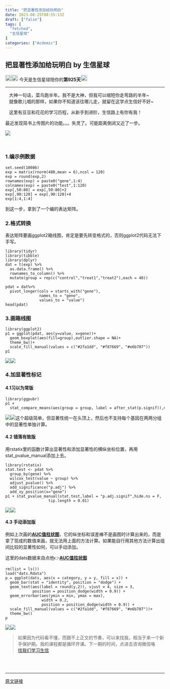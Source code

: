 ```yaml
---
title: "把显著性添加给玩明白"
date: 2023-08-25T08:55:13Z
draft: ["false"]
tags: [
  "fetched",
  "生信星球"
]
categories: ["Acdemic"]
---
```

把显著性添加给玩明白 by 生信星球
------
<div><section data-mpa-powered-by="yiban.io"><span>‍</span><img data-ratio="1" data-src="https://mmbiz.qpic.cn/mmbiz_png/8oKPbJgbBHrDic8XGmJ0b7oibVJajb0emLBHSvuibGG49ooBgtaAibE3TNJ00iaHviaMtdIKQJfCwtUfuHicDImtSfIxg/640?wx_fmt=png" data-type="png" data-w="64" width="20px" src="https://mmbiz.qpic.cn/mmbiz_png/8oKPbJgbBHrDic8XGmJ0b7oibVJajb0emLBHSvuibGG49ooBgtaAibE3TNJ00iaHviaMtdIKQJfCwtUfuHicDImtSfIxg/640?wx_fmt=png"><img data-ratio="1" data-src="https://mmbiz.qpic.cn/mmbiz_png/8oKPbJgbBHrDic8XGmJ0b7oibVJajb0emLPukRHCbicy4pNKeEv9qd7aWSfsx7roib2od3xPrRPicw3a0kbn0uQ6JmQ/640?wx_fmt=png" data-type="png" data-w="64" width="20px" src="https://mmbiz.qpic.cn/mmbiz_png/8oKPbJgbBHrDic8XGmJ0b7oibVJajb0emLPukRHCbicy4pNKeEv9qd7aWSfsx7roib2od3xPrRPicw3a0kbn0uQ6JmQ/640?wx_fmt=png"><span> 今天是生信星球陪你的<span><strong>第925天</strong></span></span><img data-ratio="1" data-src="https://mmbiz.qpic.cn/mmbiz_png/8oKPbJgbBHrDic8XGmJ0b7oibVJajb0emLBHSvuibGG49ooBgtaAibE3TNJ00iaHviaMtdIKQJfCwtUfuHicDImtSfIxg/640?wx_fmt=png" data-type="png" data-w="64" width="20px" src="https://mmbiz.qpic.cn/mmbiz_png/8oKPbJgbBHrDic8XGmJ0b7oibVJajb0emLBHSvuibGG49ooBgtaAibE3TNJ00iaHviaMtdIKQJfCwtUfuHicDImtSfIxg/640?wx_fmt=png"></section><hr><section><span><span>   </span><span>大神一句话，菜鸟跑半年。我不是大神，但我可以缩短你走弯路的半年~</span></span></section><section><span>   就像歌儿唱的那样，如果你不知道该往哪儿走，就留在这学点生信好不好~</span></section><p><span>   这里有豆豆和花花的学习历程，从新手到进阶，生信路上有你有我！</span></p><section data-tool="mdnice编辑器" data-website="https://www.mdnice.com"><p data-tool="mdnice编辑器"><span>最近发现简书上传图片的功能。。。失灵了。可能距离倒闭又近了一步。</span></p><p><img data-galleryid="" data-ratio="0.5314814814814814" data-s="300,640" data-src="https://mmbiz.qpic.cn/mmbiz_png/8oKPbJgbBHqMEVlBZlDqT1icPCqUCiarbuJhE3ibUhZEgSOvBTYOTYYSIIFhtk6qX0t9drU8QcOXicxaRSQtiapQ20w/640?wx_fmt=png" data-type="png" data-w="1080" src="https://mmbiz.qpic.cn/mmbiz_png/8oKPbJgbBHqMEVlBZlDqT1icPCqUCiarbuJhE3ibUhZEgSOvBTYOTYYSIIFhtk6qX0t9drU8QcOXicxaRSQtiapQ20w/640?wx_fmt=png"></p><section data-tool="mdnice编辑器" data-website="https://www.mdnice.com"><p data-tool="mdnice编辑器"><br></p><h3 data-tool="mdnice编辑器"><span></span><span>1.编示例数据</span><span></span></h3><pre data-tool="mdnice编辑器"><span></span><code>set.seed(10086)<br>exp = matrix(rnorm(480,mean = 6),ncol = 120)<br>exp = round(exp,2)<br>rownames(exp) = paste0(<span>"gene"</span>,1:4)<br>colnames(exp) = paste0(<span>"test"</span>,1:120)<br>exp[,50:80] = exp[,50:80]+2<br>exp[,90:120] = exp[,90:120]+4<br>exp[1:4,1:4]<br></code></pre><p data-tool="mdnice编辑器">到这一步，拿到了一个编的表达矩阵。</p><h3 data-tool="mdnice编辑器"><span></span><span>2.格式转换</span><span></span></h3><p data-tool="mdnice编辑器">表达矩阵要画ggplot2箱线图，肯定是要先转变格式的，否则ggplot2代码无法下手写。</p><pre data-tool="mdnice编辑器"><span></span><code>library(tidyr)<br>library(tibble)<br>library(dplyr)<br>dat = t(exp) %&gt;% <br>  as.data.frame() %&gt;% <br>  rownames_to_column() %&gt;% <br>  mutate(group = rep(c(<span>"control"</span>,<span>"treat1"</span>,<span>"treat2"</span>),each = 40))<br><br>pdat = dat%&gt;% <br>  pivot_longer(cols = starts_with(<span>"gene"</span>),<br>               names_to = <span>"gene"</span>,<br>               values_to = <span>"value"</span>)<br>head(pdat)<br></code></pre><h3 data-tool="mdnice编辑器"><span></span><span>3.画箱线图</span><span></span></h3><pre data-tool="mdnice编辑器"><span></span><code>library(ggplot2)<br>p1 = ggplot(pdat, aes(y=value, x=gene))+<br>  geom_boxplot(aes(fill=group),outlier.shape = NA)+<br>  theme_bw()+<br>  scale_fill_manual(values = c(<span>"#2fa1dd"</span>, <span>"#f87669"</span>, <span>"#e6b707"</span>))<br>p1<br></code></pre><p data-tool="mdnice编辑器"><img data-ratio="0.7138888888888889" data-src="https://mmbiz.qpic.cn/mmbiz_png/8oKPbJgbBHqMEVlBZlDqT1icPCqUCiarbumS8IpdP3aibSRDlFkrgJwuKz7oySezeRevpRtT3MFjBkI51XOJuFLiag/640?wx_fmt=png" data-type="png" data-w="1080" src="https://mmbiz.qpic.cn/mmbiz_png/8oKPbJgbBHqMEVlBZlDqT1icPCqUCiarbumS8IpdP3aibSRDlFkrgJwuKz7oySezeRevpRtT3MFjBkI51XOJuFLiag/640?wx_fmt=png"><img data-ratio="0.7138888888888889" data-src="https://mmbiz.qpic.cn/mmbiz_png/8oKPbJgbBHqMEVlBZlDqT1icPCqUCiarbuX8YadicibUia6YVe8bgIVYoib7f5KBhpzXU6u2Rr3G0SPsnYHfTO6lDicjg/640?wx_fmt=png" data-type="png" data-w="1080" src="https://mmbiz.qpic.cn/mmbiz_png/8oKPbJgbBHqMEVlBZlDqT1icPCqUCiarbuX8YadicibUia6YVe8bgIVYoib7f5KBhpzXU6u2Rr3G0SPsnYHfTO6lDicjg/640?wx_fmt=png"></p><h3 data-tool="mdnice编辑器"><span></span><span>4.加显著性标记</span><span></span></h3><h4 data-tool="mdnice编辑器"><span><span> </span></span><span><span> </span>4.1习以为常版</span><span><span> </span></span></h4><pre data-tool="mdnice编辑器"><span></span><code>library(ggpubr)<br>p1 + <br>  stat_compare_means(aes(group = group, label = after_stat(p.signif)),method = <span>"wilcox.test"</span>)<br></code></pre><p data-tool="mdnice编辑器"><img data-ratio="0.7138888888888889" data-src="https://mmbiz.qpic.cn/mmbiz_png/8oKPbJgbBHqMEVlBZlDqT1icPCqUCiarbulwe23ShbDnhEC2SAvMevG1iczSGfsXmrTC32yB0Mvy5YF8SI0hWX3ug/640?wx_fmt=png" data-type="png" data-w="1080" src="https://mmbiz.qpic.cn/mmbiz_png/8oKPbJgbBHqMEVlBZlDqT1icPCqUCiarbulwe23ShbDnhEC2SAvMevG1iczSGfsXmrTC32yB0Mvy5YF8SI0hWX3ug/640?wx_fmt=png"><img data-ratio="0.7138888888888889" data-src="https://mmbiz.qpic.cn/mmbiz_png/8oKPbJgbBHqMEVlBZlDqT1icPCqUCiarbuzb6nRysGyibRGHgjghYzQXJBlicu2O4Jo67bSXicDjcfcibatXicEZCQqGA/640?wx_fmt=png" data-type="png" data-w="1080" src="https://mmbiz.qpic.cn/mmbiz_png/8oKPbJgbBHqMEVlBZlDqT1icPCqUCiarbuzb6nRysGyibRGHgjghYzQXJBlicu2O4Jo67bSXicDjcfcibatXicEZCQqGA/640?wx_fmt=png">这个超级简单，但显著性统一在头顶上，然后也不支持每个基因在两两分组中的显著性单独计算。</p><h4 data-tool="mdnice编辑器"><span><span> </span></span><span><span> </span>4.2 错落有致版</span><span><span> </span></span></h4><p data-tool="mdnice编辑器">用rstatix里的函数计算出显著性和添加显著性的横纵坐标位置，再用stat_pvalue_manual添加上去。</p><pre data-tool="mdnice编辑器"><span></span><code>library(rstatix)<br>stat.test &lt;- pdat %&gt;% <br>  group_by(gene) %&gt;% <br>  wilcox_test(value ~ group) %&gt;%<br>  adjust_pvalue() %&gt;% <br>  add_significance(<span>"p.adj"</span>) %&gt;% <br>  add_xy_position(x=<span>"gene"</span>)<br>p1 + stat_pvalue_manual(stat.test,label = <span>"p.adj.signif"</span>,hide.ns = F,<br>                   tip.length = 0.01)<br></code></pre><p data-tool="mdnice编辑器"><img data-ratio="0.7138888888888889" data-src="https://mmbiz.qpic.cn/mmbiz_png/8oKPbJgbBHqMEVlBZlDqT1icPCqUCiarbuyrqeToIEFRKqwE3C3BzEHb313WSYFTH5ib909pCb2XicLUaWzMG3Ekag/640?wx_fmt=png" data-type="png" data-w="1080" src="https://mmbiz.qpic.cn/mmbiz_png/8oKPbJgbBHqMEVlBZlDqT1icPCqUCiarbuyrqeToIEFRKqwE3C3BzEHb313WSYFTH5ib909pCb2XicLUaWzMG3Ekag/640?wx_fmt=png"><img data-ratio="0.7138888888888889" data-src="https://mmbiz.qpic.cn/mmbiz_png/8oKPbJgbBHqMEVlBZlDqT1icPCqUCiarbuHbCOAVYmgQwEicvWdosZ4xZNafcrBc25w2E5jsWNb7LiaeI8Ie4Cviajw/640?wx_fmt=png" data-type="png" data-w="1080" src="https://mmbiz.qpic.cn/mmbiz_png/8oKPbJgbBHqMEVlBZlDqT1icPCqUCiarbuHbCOAVYmgQwEicvWdosZ4xZNafcrBc25w2E5jsWNb7LiaeI8Ie4Cviajw/640?wx_fmt=png"></p><h4 data-tool="mdnice编辑器"><span><span> </span></span><span><span> </span>4.3 手动添加版</span><span><span> </span></span></h4><p data-tool="mdnice编辑器">例如上次画的<a target="_blank" href="http://mp.weixin.qq.com/s?__biz=MzU4NjU4ODQ2MQ==&amp;mid=2247493702&amp;idx=1&amp;sn=fac8689b99aa40b90378307d1b5456b4&amp;chksm=fdfba004ca8c29120b262a1342865c0d42ce86d4bcc5475c7ede1918c10b5e7ebe77ddf4b027&amp;scene=21#wechat_redirect" textvalue="AUC值柱状图" linktype="text" imgurl="" imgdata="null" data-itemshowtype="0" tab="innerlink" data-linktype="2"><strong>AUC值柱状图</strong></a>，它的纵坐标和误差棒不是画图时计算出来的，而是拿了现成的数值来画，就无法用上面的方法计算。如果能自行用其他方法计算出组间比较的显著性如何，可以手动添加。</p><p data-tool="mdnice编辑器">这里的dats数据来自点他👉<a target="_blank" href="http://mp.weixin.qq.com/s?__biz=MzU4NjU4ODQ2MQ==&amp;mid=2247493702&amp;idx=1&amp;sn=fac8689b99aa40b90378307d1b5456b4&amp;chksm=fdfba004ca8c29120b262a1342865c0d42ce86d4bcc5475c7ede1918c10b5e7ebe77ddf4b027&amp;scene=21#wechat_redirect" textvalue="AUC值柱状图" linktype="text" imgurl="" imgdata="null" data-itemshowtype="0" tab="innerlink" data-linktype="2"><strong>AUC值柱状图</strong></a></p><pre data-tool="mdnice编辑器"><span></span><code>rm(list = ls())<br>load(<span>"dats.Rdata"</span>)<br>p = ggplot(dats, aes(x = category, y = y, fill = x)) +<br>  geom_bar(<span>stat</span> = <span>"identity"</span>, position = <span>"dodge"</span>) +<br>  geom_text(aes(label = round(y,2)), vjust = 4, size = 3,<br>            position = position_dodge(width = 0.9)) +<br>  geom_errorbar(aes(ymin = min, ymax = max), <br>                width = 0.2,<br>                position = position_dodge(width = 0.9)) +<br>  scale_fill_manual(values = c(<span>"#2fa1dd"</span>, <span>"#f87669"</span>, <span>"#e6b707"</span>))+<br>  theme_bw()<br>p<br></code></pre><p data-tool="mdnice编辑器"><img data-ratio="0.7138888888888889" data-src="https://mmbiz.qpic.cn/mmbiz_png/8oKPbJgbBHqMEVlBZlDqT1icPCqUCiarbukicPBGws3VPcktX5HCia8xgAO2Sc77DDvGApvickmXwkLF1oaUaSWUdkw/640?wx_fmt=png" data-type="png" data-w="1080" src="https://mmbiz.qpic.cn/mmbiz_png/8oKPbJgbBHqMEVlBZlDqT1icPCqUCiarbukicPBGws3VPcktX5HCia8xgAO2Sc77DDvGApvickmXwkLF1oaUaSWUdkw/640?wx_fmt=png"><img data-ratio="0.7138888888888889" data-src="https://mmbiz.qpic.cn/mmbiz_png/8oKPbJgbBHqMEVlBZlDqT1icPCqUCiarbujQlfR6sxHmOg3jDllrcxdrF1MlibibI9vZtjtEAM1y9YhdEYxunnRNicA/640?wx_fmt=png" data-type="png" data-w="1080" src="https://mmbiz.qpic.cn/mmbiz_png/8oKPbJgbBHqMEVlBZlDqT1icPCqUCiarbujQlfR6sxHmOg3jDllrcxdrF1MlibibI9vZtjtEAM1y9YhdEYxunnRNicA/640?wx_fmt=png"></p></section></section><p><span></span></p><section><blockquote><section><span>如果因为代码看不懂，而跟不上正文的节奏，可以来找我，相当于来一个新手保护期。我的</span><span>课程都是循环开课。</span><span>下一期的时间，点进去咨询微信咯</span><br></section><section><a target="_blank" href="http://mp.weixin.qq.com/s?__biz=MzU4NjU4ODQ2MQ==&amp;mid=2247493441&amp;idx=1&amp;sn=95e2cc24fda53117ae312d6644c1b221&amp;chksm=fdfbaf03ca8c2615d80969e56cf8863219c0afd2efd0dca01b907a3c815b73ef9f77d90bdb0c&amp;scene=21#wechat_redirect" textvalue="新的一年，你要不要来找我‍们学‍习生信" linktype="text" imgurl="" imgdata="null" data-itemshowtype="11" tab="innerlink" data-linktype="2">找我们学习生信</a></section></blockquote></section><section><section><br></section></section><section><br></section><p><mp-style-type data-value="3"></mp-style-type></p></div>  
<hr>
<a href="https://mp.weixin.qq.com/s/d7fnlFwA-s0Ck8woAJHbuw",target="_blank" rel="noopener noreferrer">原文链接</a>

